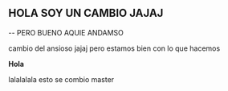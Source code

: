 ## HOLA SOY UN CAMBIO JAJAJ

-- PERO BUENO AQUIE ANDAMSO

cambio del ansioso jajaj
pero estamos bien con lo que hacemos

**Hola**

lalalalala
esto se combio master